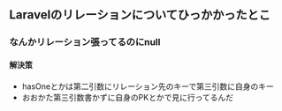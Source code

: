 ## Laravelのリレーションについてひっかかったとこ

### なんかリレーション張ってるのにnull
#### 解決策
+ hasOneとかは第二引数にリレーション先のキーで第三引数に自身のキー
+ おおかた第三引数書かずに自身のPKとかで見に行ってるんだ
